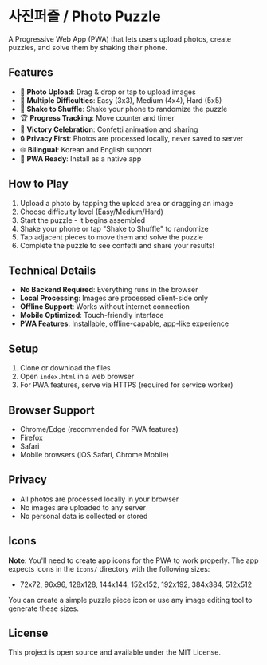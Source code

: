 # 사진퍼즐 / Photo Puzzle

A Progressive Web App (PWA) that lets users upload photos, create puzzles, and solve them by shaking their phone.

## Features

- 📸 **Photo Upload**: Drag & drop or tap to upload images
- 🎯 **Multiple Difficulties**: Easy (3x3), Medium (4x4), Hard (5x5)
- 📱 **Shake to Shuffle**: Shake your phone to randomize the puzzle
- 🏆 **Progress Tracking**: Move counter and timer
- 🎉 **Victory Celebration**: Confetti animation and sharing
- 🔒 **Privacy First**: Photos are processed locally, never saved to server
- 🌐 **Bilingual**: Korean and English support
- 📱 **PWA Ready**: Install as a native app

## How to Play

1. Upload a photo by tapping the upload area or dragging an image
2. Choose difficulty level (Easy/Medium/Hard)
3. Start the puzzle - it begins assembled
4. Shake your phone or tap "Shake to Shuffle" to randomize
5. Tap adjacent pieces to move them and solve the puzzle
6. Complete the puzzle to see confetti and share your results!

## Technical Details

- **No Backend Required**: Everything runs in the browser
- **Local Processing**: Images are processed client-side only
- **Offline Support**: Works without internet connection
- **Mobile Optimized**: Touch-friendly interface
- **PWA Features**: Installable, offline-capable, app-like experience

## Setup

1. Clone or download the files
2. Open `index.html` in a web browser
3. For PWA features, serve via HTTPS (required for service worker)

## Browser Support

- Chrome/Edge (recommended for PWA features)
- Firefox
- Safari
- Mobile browsers (iOS Safari, Chrome Mobile)

## Privacy

- All photos are processed locally in your browser
- No images are uploaded to any server
- No personal data is collected or stored

## Icons

**Note**: You'll need to create app icons for the PWA to work properly. The app expects icons in the `icons/` directory with the following sizes:
- 72x72, 96x96, 128x128, 144x144, 152x152, 192x192, 384x384, 512x512

You can create a simple puzzle piece icon or use any image editing tool to generate these sizes.

## License

This project is open source and available under the MIT License. 